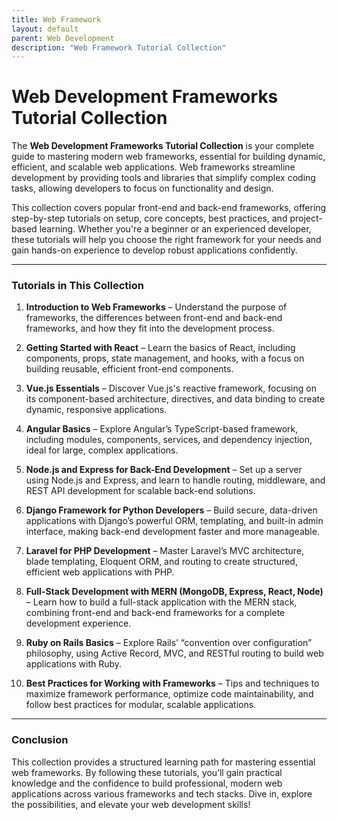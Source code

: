 ```yaml
---
title: Web Framework
layout: default
parent: Web Development
description: "Web Framework Tutorial Collection"
---
```


# **Web Development Frameworks Tutorial Collection**

The **Web Development Frameworks Tutorial Collection** is your complete guide to mastering modern web frameworks, essential for building dynamic, efficient, and scalable web applications. Web frameworks streamline development by providing tools and libraries that simplify complex coding tasks, allowing developers to focus on functionality and design.

This collection covers popular front-end and back-end frameworks, offering step-by-step tutorials on setup, core concepts, best practices, and project-based learning. Whether you're a beginner or an experienced developer, these tutorials will help you choose the right framework for your needs and gain hands-on experience to develop robust applications confidently.

---

### **Tutorials in This Collection**

1. **Introduction to Web Frameworks** – Understand the purpose of frameworks, the differences between front-end and back-end frameworks, and how they fit into the development process.

2. **Getting Started with React** – Learn the basics of React, including components, props, state management, and hooks, with a focus on building reusable, efficient front-end components.

3. **Vue.js Essentials** – Discover Vue.js's reactive framework, focusing on its component-based architecture, directives, and data binding to create dynamic, responsive applications.

4. **Angular Basics** – Explore Angular’s TypeScript-based framework, including modules, components, services, and dependency injection, ideal for large, complex applications.

5. **Node.js and Express for Back-End Development** – Set up a server using Node.js and Express, and learn to handle routing, middleware, and REST API development for scalable back-end solutions.

6. **Django Framework for Python Developers** – Build secure, data-driven applications with Django’s powerful ORM, templating, and built-in admin interface, making back-end development faster and more manageable.

7. **Laravel for PHP Development** – Master Laravel’s MVC architecture, blade templating, Eloquent ORM, and routing to create structured, efficient web applications with PHP.

8. **Full-Stack Development with MERN (MongoDB, Express, React, Node)** – Learn how to build a full-stack application with the MERN stack, combining front-end and back-end frameworks for a complete development experience.

9. **Ruby on Rails Basics** – Explore Rails’ “convention over configuration” philosophy, using Active Record, MVC, and RESTful routing to build web applications with Ruby.

10. **Best Practices for Working with Frameworks** – Tips and techniques to maximize framework performance, optimize code maintainability, and follow best practices for modular, scalable applications.

---

### **Conclusion**

This collection provides a structured learning path for mastering essential web frameworks. By following these tutorials, you’ll gain practical knowledge and the confidence to build professional, modern web applications across various frameworks and tech stacks. Dive in, explore the possibilities, and elevate your web development skills!
